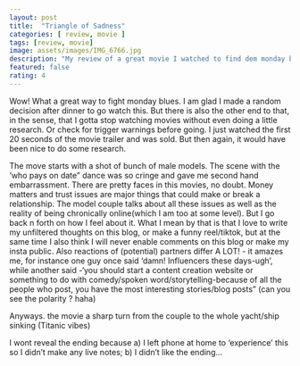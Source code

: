 ```yaml
---
layout: post
title:  "Triangle of Sadness"
categories: [ review, movie ]
tags: [review, movie]
image: assets/images/IMG_6766.jpg
description: "My review of a great movie I watched to find dem monday blues"
featured: false
rating: 4
---
```

Wow! What a great way to fight monday blues. I am glad I made a random decision after dinner to go watch this. But there is also the other end to that, in the sense, that I gotta stop watching movies without even doing a little research. Or check for trigger warnings before going. I just watched the first 20 seconds of the movie trailer and was sold. But then again, it would have been nice to do some research.

The move starts with a shot of bunch of male models. The scene with the ‘who pays on date” dance was so cringe and gave me second hand embarrassment. There are pretty faces in this movies, no doubt. Money matters and trust issues are major things that could make or break a relationship. The model couple talks about all these issues as well as the reality of being chronically online(which I am too at some level). But I go back n forth on how I feel about it. What I mean by that is that I love to write my unfiltered thoughts on this blog, or make a funny reel/tiktok, but at the same time I also think I will never enable comments on this blog or make my insta public. Also reactions of (potential) partners differ A LOT! - it amazes me, for instance one guy once said ‘damn! Influencers these days-ugh’, while another said -‘you should start a content creation website or something to do with comedy/spoken word/storytelling-because of all the people who post, you have the most interesting stories/blog posts” (can you see the polarity ? haha)

Anyways. the movie a sharp turn from the couple to the whole yacht/ship sinking (Titanic vibes)

I wont reveal the ending because a) I left phone at home to ‘experience’ this so I didn’t make any live notes; b) I didn’t like the ending…

